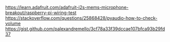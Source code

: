https://learn.adafruit.com/adafruit-i2s-mems-microphone-breakout/raspberry-pi-wiring-test
https://stackoverflow.com/questions/25868428/pyaudio-how-to-check-volume
https://gist.github.com/palexandremello/3cf78a33f39dccae107bfca93b29fd37